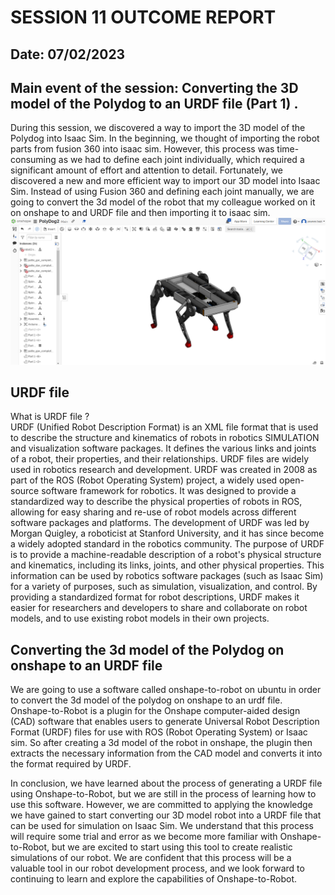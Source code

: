 # SESSION 11 OUTCOME REPORT
## Date: 07/02/2023
## Main event of the session: Converting the 3D model of the Polydog to an URDF file (Part 1) . 
During this session, we discovered a way to import the 3D model of the Polydog into Isaac Sim. In the beginning, we thought of importing the robot parts from fusion 360 into isaac sim. However, this process was time-consuming as we had to define each joint individually, which required a significant amount of effort and attention to detail. Fortunately, we discovered a new and more efficient way to import our 3D model into Isaac Sim. Instead of using Fusion 360 and defining each joint manually, we are going to convert the 3d model of the robot that my colleague worked on it on onshape to and URDF file and then importing it to isaac sim.  
![Alt text](S11/Capture%20d%E2%80%99%C3%A9cran%202023-02-17%20190025.png)  
## URDF file   
What is URDF file ?  
URDF (Unified Robot Description Format) is an XML file format that is used to describe the structure and kinematics of robots in robotics SIMULATION and visualization software packages. It defines the various links and joints of a robot, their properties, and their relationships. URDF files are widely used in robotics research and development. URDF was created in 2008 as part of the ROS (Robot Operating System) project, a widely used open-source software framework for robotics. It was designed to provide a standardized way to describe the physical properties of robots in ROS, allowing for easy sharing and re-use of robot models across different software packages and platforms. The development of URDF was led by Morgan Quigley, a roboticist at Stanford University, and it has since become a widely adopted standard in the robotics community. The purpose of URDF is to provide a machine-readable description of a robot's physical structure and kinematics, including its links, joints, and other physical properties. This information can be used by robotics software packages (such as Isaac Sim) for a variety of purposes, such as simulation, visualization, and control. By providing a standardized format for robot descriptions, URDF makes it easier for researchers and developers to share and collaborate on robot models, and to use existing robot models in their own projects.  
## Converting the 3d model of the Polydog on onshape to an URDF file  
We are going to use a software called onshape-to-robot on ubuntu in order to convert the 3d model of the polydog on onshape to an urdf file.  
Onshape-to-Robot is a plugin for the Onshape computer-aided design (CAD) software that enables users to generate Universal Robot Description Format (URDF) files for use with ROS (Robot Operating System) or Isaac sim. So after creating a 3d model of the robot in onshape, the plugin then extracts the necessary information from the CAD model and converts it into the format required by URDF.  

In conclusion, we have learned about the process of generating a URDF file using Onshape-to-Robot, but we are still in the process of learning how to use this software. However, we are committed to applying the knowledge we have gained to start converting our 3D model robot into a URDF file that can be used for simulation on Isaac Sim. We understand that this process will require some trial and error as we become more familiar with Onshape-to-Robot, but we are excited to start using this tool to create realistic simulations of our robot. We are confident that this process will be a valuable tool in our robot development process, and we look forward to continuing to learn and explore the capabilities of Onshape-to-Robot.
